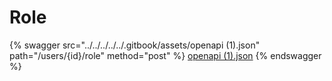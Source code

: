 # Role

{% swagger src="../../../../../.gitbook/assets/openapi (1).json" path="/users/{id}/role" method="post" %}
[openapi (1).json](<../../../../../.gitbook/assets/openapi (1).json>)
{% endswagger %}
